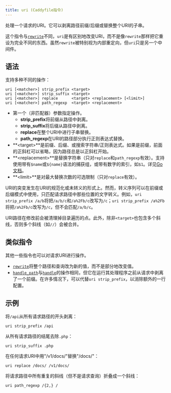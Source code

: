 ```yaml
---
title: uri (Caddyfile指令)
---
```


处理一个请求的URI。它可以剥离路径前缀/后缀或替换整个URI的子串。

这个指令与[`rewrite`](重写)不同，`uri`是有区别地改变URI，而不是像`rewrite`那样把它重设为完全不同的东西。虽然`rewrite`被特别视为内部重定向，但`uri`只是另一个中间件。


## 语法

支持多种不同的操作：

```caddy-d
uri [<matcher>] strip_prefix <target>
uri [<matcher>] strip_suffix <target>
uri [<matcher>] replace      <target> <replacement> [<limit>]
uri [<matcher>] path_regexp  <target> <replacement>
```

- 第一个（非匹配器）参数指定操作。
	- **strip_prefix**将前缀从路径中剥离。
	- **strip_suffix**将后缀从路径中剥离。
	- **replace**在整个URI中进行子串替换。
	- **path_regexp**在URI的路径部分执行正则表达式替换。
- **&lt;target&gt;**是前缀、后缀、或搜索字符串/正则表达式。如果是前缀，前面的正斜杠可以省略，因为路径总是以正斜杠开始。
- **&lt;replacement&gt;**是替换字符串（只对`replace`和`path_regexp`有效）。支持使用带有`$name`或`${name}`语法的捕获组，或带有数字的索引，如`$1`。详见[Go文档](https://golang.org/pkg/regexp/#Regexp.Expand)。
- **&lt;limit&gt;**是对最大替换次数的可选限制（只对`replace`有效）。

URI的突变发生在URI的规范化或未转义的形式上。然而，转义序列可以在前缀或后缀模式中使用，只匹配请求路径中那些位置的文字转义。例如，`uri strip_prefix /a/b`将把`/a/b/c`和`/a%2Fb/c`改写为`/c`；`uri strip_prefix /a%2Fb`将把`/a%2Fb/c`改写为`/c`，但不会匹配`/a/b/c`。

URI路径在修改前会被清理掉目录遍历的点。此外，除非`<target>`也包含多个斜线，否则多个斜线（如`//`）会被合并。

## 类似指令

其他一些指令也可以对请求URI进行操作。

- [`rewrite`](重写)将整个路径和查询改为新的值，而不是部分地改变值。
- [`handle_path`](handle_path)与[`handle`](handle)的操作相同，但它在运行其处理程序之前从请求中剥离了一个前缀。在许多情况下，可以代替`uri strip_prefix`，以消除额外的一行配置。


## 示例

将`/api`从所有请求路径的开头剥离：

```caddy-d
uri strip_prefix /api
```

从所有请求路径的结尾去除`.php`：

```caddy-d
uri strip_suffix .php
```

在任何请求URI中用"/v1/docs/"替换"/docs/"：

```caddy-d
uri replace /docs/ /v1/docs/
```

将请求路径中所有重复的斜线（但不是请求查询）折叠成一个斜线：

```caddy-d
uri path_regexp /{2,} /
```
